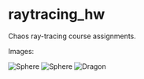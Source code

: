 # raytracing_hw
Chaos ray-tracing course assignments.

Images: 

![Sphere]( https://ibb.co/xsXXMQh)
![Sphere]( https://ibb.co/Tcck8ry)
![Dragon](https://www.linkpicture.com/q/image_0.png)
